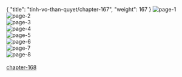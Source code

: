 { "title": "tinh-vo-than-quyet/chapter-167", "weight": 167 }
<img src="tinh-vo-than-quyet_0167_01-d8ff2ed8a594efca5ec7f64ef245e9af.webp" alt="page-1" origin="http://1.bp.blogspot.com/-dD0kkpC6rfk/W3EHYDhowfI/AAAAAAAAAn8/eiSKhIGn-jcg3uy2Dbkzv9nZFFo5jUngACLcBGAs/s320/0001.jpg?imgmax=0"><br/>
<img src="tinh-vo-than-quyet_0167_02-e0a6c781376b8be03899b0d72a410e53.webp" alt="page-2" origin="http://1.bp.blogspot.com/-UHQ6ggpewG0/W3EHXwLGOYI/AAAAAAAAAoA/D-X7NfH-Q5ADDn9HmW94ghCJqg48FXHFgCLcBGAs/s320/0002.jpg?imgmax=0"><br/>
<img src="tinh-vo-than-quyet_0167_03-87293ef6355bdeea4786de199a2752f2.webp" alt="page-3" origin="http://1.bp.blogspot.com/-Fa6YQCCcJDI/W3EHYePqn1I/AAAAAAAAAoE/tyIjhBqGGHAo-xkCl7Fg7GzxkXHJvpnpwCLcBGAs/s320/0003.jpg?imgmax=0"><br/>
<img src="tinh-vo-than-quyet_0167_04-e3189dab3b3f5949295d83ff83c788ab.webp" alt="page-4" origin="http://1.bp.blogspot.com/-ZVwVJXokDhM/W3EHYpUVmVI/AAAAAAAAAoI/bFLH-At4q3YP0_IhIr_WmgYQY9KsRi3TgCLcBGAs/s320/0004.jpg?imgmax=0"><br/>
<img src="tinh-vo-than-quyet_0167_05-4e72b45be2e23ea11882258b12744c1a.webp" alt="page-5" origin="http://1.bp.blogspot.com/-mKKx4I_Hkt4/W3EHYzZT6YI/AAAAAAAAAoM/UbKk9S1a0IQHku1LuEta--NJZPAooIGMgCLcBGAs/s320/0005.jpg?imgmax=0"><br/>
<img src="tinh-vo-than-quyet_0167_06-55cbeab3c94a7d1da02d4a7e96d7612d.webp" alt="page-6" origin="http://1.bp.blogspot.com/-HRpEapr9Yfw/W3EHZCmbNJI/AAAAAAAAAoQ/g24JqV7C-EkA2lFfzkq7rTwrJGB0aHUTQCLcBGAs/s320/0006.jpg?imgmax=0"><br/>
<img src="tinh-vo-than-quyet_0167_07-82ef0db5c8a5c939d27dac6422cc407a.webp" alt="page-7" origin="http://1.bp.blogspot.com/-2oTUrOd-5pE/W3EHZVlJkyI/AAAAAAAAAoU/Fhd9JA0VSssTqFMRoRP7PB89jZNaH_SBwCLcBGAs/s320/0007.jpg?imgmax=0"><br/>
<img src="tinh-vo-than-quyet_0167_08-bb1610470ea0947979d0dbd7a7165170.webp" alt="page-8" origin="http://1.bp.blogspot.com/-wfOKzY26Ios/W3EHZvjNfYI/AAAAAAAAAoY/R1CTxwSF7OwB0ql0imVdWeE1bgyCkQOaACLcBGAs/s320/0008.jpg?imgmax=0"><br/>
<br/><a class="nextchap" href="/tinh-vo-than-quyet/chapter-168">chapter-168</a>
